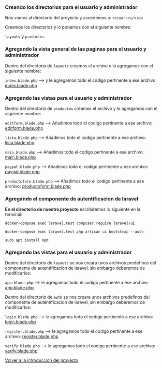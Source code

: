 ### Creando los directorios para el usuario y administrador

Nos vamos al directorio del proyecto y accedemos a: `resources/view`

Creamos los directorios y lo ponemos con el siguiente nombre:

`layouts` y `productos` 



### Agregando la vista general de las paginas para el usuario y administrador

Dentro del directorio de `layouts` creamos el archivo y lo agregamos con el siguiente nombre:

`index.blade.php`  --> y le agregamos todo el codigo pertinente a ese archivo: [index.blade.php](https://github.com/carlosjose1267/carlosjoseapplaravel/blob/main/resources/views/layouts/index.blade.php)



### Agregando las vistas para el usuario y administrador

Dentro del directorio de `productos` creamos el archivo y lo agregamos con el siguiente nombre:

`editform.blade.php`        --> Añadimos todo el codigo pertinente a ese archivo: [editform.blade.php](https://github.com/carlosjose1267/carlosjoseapplaravel/blob/main/resources/views/productos/editform.blade.php)

`lista.blade.php`        --> Añadimos todo el codigo pertinente a ese archivo: [lista.blade.php](https://github.com/carlosjose1267/carlosjoseapplaravel/blob/main/resources/views/productos/lista.blade.php)

`main.blade.php`        --> Añadimos todo el codigo pertinente a ese archivo: [main.blade.php](https://github.com/carlosjose1267/carlosjoseapplaravel/blob/main/resources/views/productos/main.blade.php)

`paypal.blade.php`        --> Añadimos todo el codigo pertinente a ese archivo: [paypal.blade.php](https://github.com/carlosjose1267/carlosjoseapplaravel/blob/main/resources/views/productos/paypal.blade.php)

`productoform.blade.php`        --> Añadimos todo el codigo pertinente a ese archivo: [productoform.blade.php](https://github.com/carlosjose1267/carlosjoseapplaravel/blob/main/resources/views/productos/productoform.blade.php)

### Agregando el componente de autentificacion de laravel

<b>En el directorio de nuestro proyecto</b> escribiremos lo siguiente en la terminal:

~~~
docker-compose exec laravel.test composer require laravel/ui
~~~
~~~
docker-compose exec laravel.test php artisan ui bootstrap --auth
~~~
~~~
sudo apt install npm
~~~

### Agregando las vistas para el usuario y administrador

Dentro del directorio de `layouts` se nos creara unos archivos predefinos del componente de autentificacion de laravel, sin embargo deberemos de modificarlos:

`app.blade.php`  --> le agregamos todo el codigo pertinente a ese archivo: [app.blade.php](https://github.com/carlosjose1267/carlosjoseapplaravel/blob/main/resources/views/layouts/app.blade.php)

Dentro del directorio de `auth` se nos creara unos archivos predefinos del componente de autentificacion de laravel, sin embargo deberemos de modificarlos:

`login.blade.php`  --> le agregamos todo el codigo pertinente a ese archivo: [login.blade.php](https://github.com/carlosjose1267/carlosjoseapplaravel/blob/main/resources/views/auth/login.blade.php)

`register.blade.php`  --> le agregamos todo el codigo pertinente a ese archivo: [register.blade.php](https://github.com/carlosjose1267/carlosjoseapplaravel/blob/main/resources/views/auth/register.blade.php)

`verify.blade.php`  --> le agregamos todo el codigo pertinente a ese archivo: [verify.blade.php](https://github.com/carlosjose1267/carlosjoseapplaravel/blob/main/resources/views/auth/verify.blade.php)


[Volver a la introduccion del proyecto](https://github.com/carlosjose1267/carlosjoseapplaravel/tree/main)
